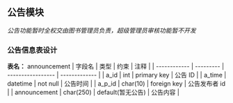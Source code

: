 ## 公告模块

_公告功能暂时全权交由图书管理员负责，超级管理员审核功能暂不开发_

### 公告信息表设计

**表名：** announcement
| 字段名 | 类型 | 约束 | 注释 |
| ------------ | --------- | ----------------- | ------------- |
| a_id | int | primary key | 公告 ID |
| a_time | datetime | not null | 公告时间 |
| a_p_id | char(10) | foreign key | 公告发布者 id |
| announcement | char(250) | default(暂无公告) | 公告内容 |
